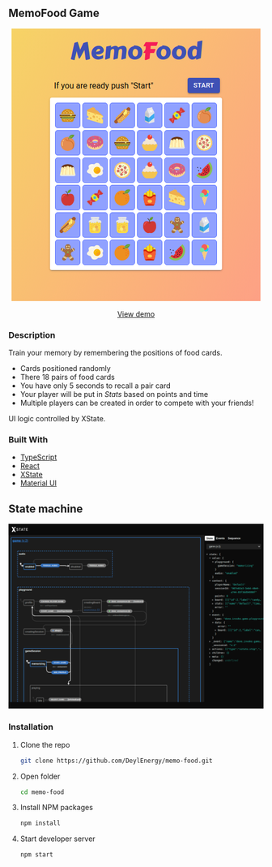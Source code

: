 ## MemoFood Game

<p align="center">
  <img width="492" height="537" src="assets/app_screenshot.png" >
</p>

<p align="center">
  <a href="https://deylenergy.github.io/memo-food/" target="_blank">View demo</a>
</p>

### Description

Train your memory by remembering the positions of food cards.

- Cards positioned randomly
- There 18 pairs of food cards
- You have only 5 seconds to recall a pair card
- Your player will be put in _Stats_ based on points and time
- Multiple players can be created in order to compete with your friends!

UI logic controlled by XState.

### Built With

- [TypeScript](https://www.typescriptlang.org/)
- [React](https://reactjs.org/)
- [XState](https://xstate.js.org/)
- [Material UI](https://material-ui.com/)

## State machine

[![GameMachine][game_machine]]()

### Installation

1. Clone the repo
   ```sh
   git clone https://github.com/DeylEnergy/memo-food.git
   ```
2. Open folder
   ```sh
   cd memo-food
   ```
3. Install NPM packages
   ```sh
   npm install
   ```
4. Start developer server
   ```sh
   npm start
   ```

[game_machine]: assets/game_machine.png
